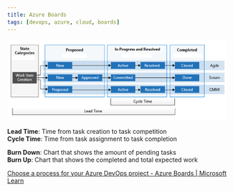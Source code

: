 ```yaml
---
title: Azure Boards
tags: [devops, azure, cloud, boards]
---
```


![Lead and Cycle Time](../images/cycle-lead-time-concept.png)

**Lead Time**: Time from task creation to task competition  
**Cycle Time**: Time from task assignment to task completion

**Burn Down**: Chart that shows the amount of pending tasks  
**Burn Up**: Chart that shows the completed and total expected work

[Choose a process for your Azure DevOps project - Azure Boards | Microsoft Learn](https://learn.microsoft.com/en-us/azure/devops/boards/work-items/guidance/choose-process?view=azure-devops&tabs=agile-process)